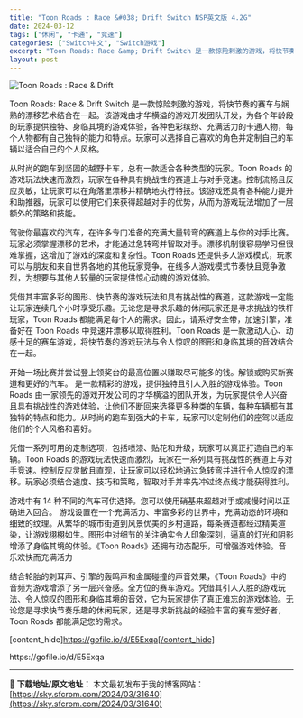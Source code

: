 ```yaml
---
title: "Toon Roads : Race &#038; Drift Switch NSP英文版 4.2G"
date: 2024-03-12
tags: ["休闲", "卡通", "竞速"]
categories: ["Switch中文", "Switch游戏"]
excerpt: "Toon Roads: Race &amp; Drift Switch 是一款惊险刺激的游戏，将快节奏的赛车与娴熟的漂移艺术结合在一起。该游戏由才华横溢的游戏开发团队开发，为各个年龄段的玩家提供独特、身临其境的游戏体验，各种色彩缤纷、充满活力的卡通人物，每个人物都有自己独特的能力和特点。玩家可以选择&hellip;"
layout: post
---
```


<img class="aligncenter" src="https://sky.sfcrom.com/wp-content/uploads/2024/03/20240329101511-3f967.jpeg" alt="Toon Roads : Race &amp; Drift" />

Toon Roads: Race &amp; Drift Switch 是一款惊险刺激的游戏，将快节奏的赛车与娴熟的漂移艺术结合在一起。该游戏由才华横溢的游戏开发团队开发，为各个年龄段的玩家提供独特、身临其境的游戏体验，各种色彩缤纷、充满活力的卡通人物，每个人物都有自己独特的能力和特点。玩家可以选择自己喜欢的角色并定制自己的车辆以适合自己的个人风格。

从时尚的跑车到坚固的越野卡车，总有一款适合各种类型的玩家。Toon Roads 的游戏玩法快速而激烈，玩家在各种具有挑战性的赛道上与对手竞速。控制流畅且反应灵敏，让玩家可以在角落里漂移并精确地执行特技。该游戏还具有各种能力提升和助推器，玩家可以使用它们来获得超越对手的优势，从而为游戏玩法增加了一层额外的策略和技能。

驾驶你最喜欢的汽车，在许多专门准备的充满大量转弯的赛道上与你的对手比赛。
玩家必须掌握漂移的艺术，才能通过急转弯并智取对手。漂移机制很容易学习但很难掌握，这增加了游戏的深度和复杂性。Toon Roads 还提供多人游戏模式，玩家可以与朋友和来自世界各地的其他玩家竞争。在线多人游戏模式节奏快且竞争激烈，为想要与其他人较量的玩家提供惊心动魄的游戏体验。

凭借其丰富多彩的图形、快节奏的游戏玩法和具有挑战性的赛道，这款游戏一定能让玩家连续几个小时享受乐趣。无论您是寻求乐趣的休闲玩家还是寻求挑战的铁杆玩家，Toon Roads 都能满足每个人的需求。因此，请系好安全带，加速引擎，准备好在 Toon Roads 中竞速并漂移以取得胜利。Toon Roads 是一款激动人心、动感十足的赛车游戏，将快节奏的游戏玩法与令人惊叹的图形和身临其境的音效结合在一起。

开始一场比赛并尝试登上领奖台的最高位置以赚取尽可能多的钱。解锁或购买新赛道和更好的汽车。
是一款精彩的游戏，提供独特且引人入胜的游戏体验。Toon Roads 由一家领先的游戏开发公司的才华横溢的团队开发，为玩家提供令人兴奋且具有挑战性的游戏体验，让他们不断回来选择更多种类的车辆，每种车辆都有其独特的特点和能力。从时尚的跑车到强大的卡车，玩家可以定制他们的座驾以适应他们的个人风格和喜好。

凭借一系列可用的定制选项，包括喷漆、贴花和升级，玩家可以真正打造自己的车辆。Toon Roads 的游戏玩法快速而激烈，玩家在一系列具有挑战性的赛道上与对手竞速。控制反应灵敏且直观，让玩家可以轻松地通过急转弯并进行令人惊叹的漂移。玩家必须结合速度、技巧和策略，智取对手并率先冲过终点线才能获得胜利。

游戏中有 14 种不同的汽车可供选择。您可以使用硝基来超越对手或减慢时间以正确进入回合。
游戏设置在一个充满活力、丰富多彩的世界中，充满动态的环境和细致的纹理。从繁华的城市街道到风景优美的乡村道路，每条赛道都经过精美渲染，让游戏栩栩如生。图形中对细节的关注确实令人印象深刻，逼真的灯光和阴影增添了身临其境的体验。《Toon Roads》还拥有动态配乐，可增强游戏体验。音乐欢快而充满活力

结合轮胎的刺耳声、引擎的轰鸣声和金属碰撞的声音效果，《Toon Roads》中的音频为游戏增添了另一层兴奋感。全方位的赛车游戏。凭借其引人入胜的游戏玩法、令人惊叹的图形和身临其境的音效，它为玩家提供了真正难忘的游戏体验。无论您是寻求快节奏乐趣的休闲玩家，还是寻求新挑战的经验丰富的赛车爱好者，Toon Roads 都能满足您的需求。

[content_hide]https://gofile.io/d/E5Exqa[/content_hide]

<!--wechatfans start-->https://gofile.io/d/E5Exqa<!--wechatfans end-->

---
📖 **下载地址/原文地址：** 本文最初发布于我的博客网站：[https://sky.sfcrom.com/2024/03/31640](https://sky.sfcrom.com/2024/03/31640)
